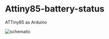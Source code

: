 # Attiny85-battery-status
ATTiny85 as Arduino

![schematic](https://4.bp.blogspot.com/--FtchBSi03w/VLysqsnU56I/AAAAAAAAMfU/4l6hYCjUADU/s1600/Attiny85_battery_status_schematic.png)
